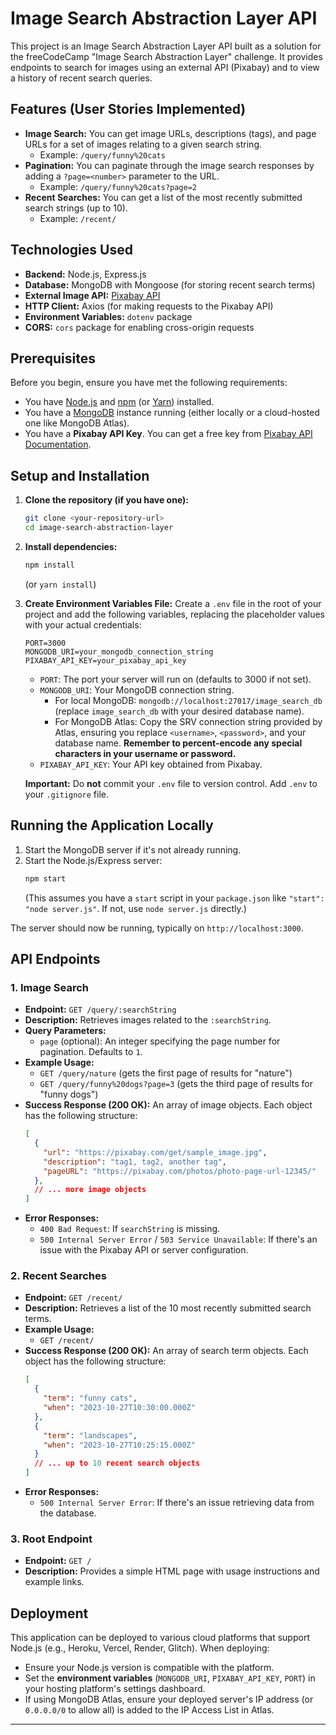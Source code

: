 # Image Search Abstraction Layer API

This project is an Image Search Abstraction Layer API built as a solution for the freeCodeCamp "Image Search Abstraction Layer" challenge. It provides endpoints to search for images using an external API (Pixabay) and to view a history of recent search queries.

## Features (User Stories Implemented)

*   **Image Search:** You can get image URLs, descriptions (tags), and page URLs for a set of images relating to a given search string.
    *   Example: `/query/funny%20cats`
*   **Pagination:** You can paginate through the image search responses by adding a `?page=<number>` parameter to the URL.
    *   Example: `/query/funny%20cats?page=2`
*   **Recent Searches:** You can get a list of the most recently submitted search strings (up to 10).
    *   Example: `/recent/`

## Technologies Used

*   **Backend:** Node.js, Express.js
*   **Database:** MongoDB with Mongoose (for storing recent search terms)
*   **External Image API:** [Pixabay API](https://pixabay.com/api/docs/)
*   **HTTP Client:** Axios (for making requests to the Pixabay API)
*   **Environment Variables:** `dotenv` package
*   **CORS:** `cors` package for enabling cross-origin requests

## Prerequisites

Before you begin, ensure you have met the following requirements:
*   You have [Node.js](https://nodejs.org/) and [npm](https://www.npmjs.com/) (or [Yarn](https://yarnpkg.com/)) installed.
*   You have a [MongoDB](https://www.mongodb.com/) instance running (either locally or a cloud-hosted one like MongoDB Atlas).
*   You have a **Pixabay API Key**. You can get a free key from [Pixabay API Documentation](https://pixabay.com/api/docs/).

## Setup and Installation

1.  **Clone the repository (if you have one):**
    ```bash
    git clone <your-repository-url>
    cd image-search-abstraction-layer
    ```

2.  **Install dependencies:**
    ```bash
    npm install
    ```
    (or `yarn install`)

3.  **Create Environment Variables File:**
    Create a `.env` file in the root of your project and add the following variables, replacing the placeholder values with your actual credentials:
    ```env
    PORT=3000
    MONGODB_URI=your_mongodb_connection_string
    PIXABAY_API_KEY=your_pixabay_api_key
    ```
    *   `PORT`: The port your server will run on (defaults to 3000 if not set).
    *   `MONGODB_URI`: Your MongoDB connection string.
        *   For local MongoDB: `mongodb://localhost:27017/image_search_db` (replace `image_search_db` with your desired database name).
        *   For MongoDB Atlas: Copy the SRV connection string provided by Atlas, ensuring you replace `<username>`, `<password>`, and your database name. **Remember to percent-encode any special characters in your username or password.**
    *   `PIXABAY_API_KEY`: Your API key obtained from Pixabay.

    **Important:** Do **not** commit your `.env` file to version control. Add `.env` to your `.gitignore` file.

## Running the Application Locally

1.  Start the MongoDB server if it's not already running.
2.  Start the Node.js/Express server:
    ```bash
    npm start
    ```
    (This assumes you have a `start` script in your `package.json` like `"start": "node server.js"`. If not, use `node server.js` directly.)

The server should now be running, typically on `http://localhost:3000`.

## API Endpoints

### 1. Image Search

*   **Endpoint:** `GET /query/:searchString`
*   **Description:** Retrieves images related to the `:searchString`.
*   **Query Parameters:**
    *   `page` (optional): An integer specifying the page number for pagination. Defaults to `1`.
*   **Example Usage:**
    *   `GET /query/nature` (gets the first page of results for "nature")
    *   `GET /query/funny%20dogs?page=3` (gets the third page of results for "funny dogs")
*   **Success Response (200 OK):**
    An array of image objects. Each object has the following structure:
    ```json
    [
      {
        "url": "https://pixabay.com/get/sample_image.jpg",
        "description": "tag1, tag2, another tag",
        "pageURL": "https://pixabay.com/photos/photo-page-url-12345/"
      },
      // ... more image objects
    ]
    ```
*   **Error Responses:**
    *   `400 Bad Request`: If `searchString` is missing.
    *   `500 Internal Server Error` / `503 Service Unavailable`: If there's an issue with the Pixabay API or server configuration.

### 2. Recent Searches

*   **Endpoint:** `GET /recent/`
*   **Description:** Retrieves a list of the 10 most recently submitted search terms.
*   **Example Usage:**
    *   `GET /recent/`
*   **Success Response (200 OK):**
    An array of search term objects. Each object has the following structure:
    ```json
    [
      {
        "term": "funny cats",
        "when": "2023-10-27T10:30:00.000Z"
      },
      {
        "term": "landscapes",
        "when": "2023-10-27T10:25:15.000Z"
      }
      // ... up to 10 recent search objects
    ]
    ```
*   **Error Responses:**
    *   `500 Internal Server Error`: If there's an issue retrieving data from the database.

### 3. Root Endpoint

*   **Endpoint:** `GET /`
*   **Description:** Provides a simple HTML page with usage instructions and example links.

## Deployment

This application can be deployed to various cloud platforms that support Node.js (e.g., Heroku, Vercel, Render, Glitch).
When deploying:
*   Ensure your Node.js version is compatible with the platform.
*   Set the **environment variables** (`MONGODB_URI`, `PIXABAY_API_KEY`, `PORT`) in your hosting platform's settings dashboard.
*   If using MongoDB Atlas, ensure your deployed server's IP address (or `0.0.0.0/0` to allow all) is added to the IP Access List in Atlas.

---